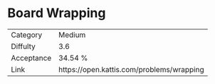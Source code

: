 # Board Wrapping

<table>
    <tr>
        <td>Category</td>
        <td>Medium</td>
    </tr>
    <tr>
        <td>Diffulty</td>
        <td>3.6</td>
    </tr>
    <tr>
        <td>Acceptance</td>
        <td>34.54 %</td>
    </tr>
    <tr>
        <td>Link</td>
        <td>https://open.kattis.com/problems/wrapping</td>
    </tr>
</table>
